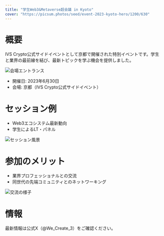 ```yaml
---
title: "学生Web3&Metaverse超会議 in Kyoto"
cover: "https://picsum.photos/seed/event-2023-kyoto-hero/1200/630"
---
```


# 概要

IVS Crypto公式サイドイベントとして京都で開催された特別イベントです。学生と業界の最前線を結び、最新トピックを学ぶ機会を提供しました。

![会場エントランス](https://picsum.photos/seed/event-2023-kyoto-entrance/1200/700)

- 開催日: 2023年6月30日
- 会場: 京都（IVS Crypto公式サイドイベント）

# セッション例

- Web3エコシステム最新動向
- 学生によるLT・パネル

![セッション風景](https://picsum.photos/seed/event-2023-kyoto-session/1200/700)

# 参加のメリット

- 業界プロフェッショナルとの交流
- 同世代の先端コミュニティとのネットワーキング

![交流の様子](https://picsum.photos/seed/event-2023-kyoto-network/1200/700)

# 情報

最新情報は公式X（@We_Create_3）をご確認ください。
